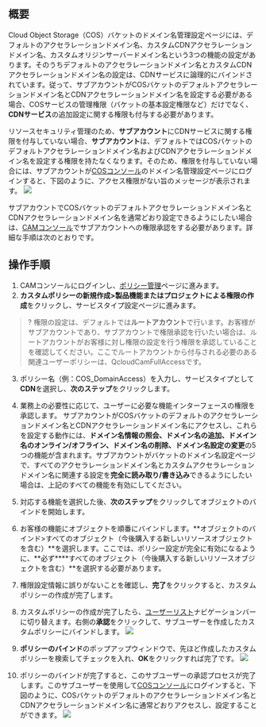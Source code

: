 ## 概要

Cloud Object Storage（COS）バケットのドメイン名管理設定ページには、デフォルトのアクセラレーションドメイン名、カスタムCDNアクセラレーションドメイン名、カスタムオリジンサーバードメイン名という3つの機能の設定があります。そのうちデフォルトのアクセラレーションドメイン名とカスタムCDNアクセラレーションドメイン名の設定は、CDNサービスに論理的にバインドされています。従って、サブアカウントがCOSバケットのデフォルトアクセラレーションドメイン名とCDNアクセラレーションドメイン名を設定する必要がある場合、COSサービスの管理権限（バケットの基本設定権限など）だけでなく、**CDNサービス**の追加設定に関する権限も付与する必要があります。

リソースセキュリティ管理のため、**サブアカウント**にCDNサービスに関する権限を付与していない場合、**サブアカウント**は、デフォルトではCOSバケットのデフォルトアクセラレーションドメイン名およびCDNアクセラレーションドメイン名を設定する権限を持たなくなります。そのため、権限を付与していない場合には、サブアカウントが[COSコンソール](https://console.cloud.tencent.com/cos5)のドメイン名管理設定ページにログインすると、下図のように、アクセス権限がない旨のメッセージが表示されます。
![](https://main.qcloudimg.com/raw/88c11a1973f03c83831cf87845ee7a01.png)


サブアカウントでCOSバケットのデフォルトアクセラレーションドメイン名とCDNアクセラレーションドメイン名を通常どおり設定できるようにしたい場合は、[CAMコンソール](https://console.cloud.tencent.com/cam/overview)でサブアカウントへの権限承認をする必要があります。詳細な手順は次のとおりです。

## 操作手順

1. CAMコンソールにログインし、[ポリシー管理](https://console.cloud.tencent.com/cam/policy)ページに進みます。
2. **カスタムポリシーの新規作成>製品機能またはプロジェクトによる権限の作成**をクリックし、サービスタイプ設定ページに進みます。
>? 権限の設定は、デフォルトでは**ルートアカウント**で行います。お客様がサブアカウントであり、サブアカウントで権限承認を行いたい場合は、ルートアカウントがお客様に対し権限の設定を行う権限を承認していることを確認してください。ここでルートアカウントから付与される必要のある関連ユーザーポリシーは、QcloudCamFullAccessです。
>
3. ポリシー名（例：COS_DomainAccess）を入力し、サービスタイプとして**CDN**を選択し、**次のステップ**をクリックします。

4. 業務上の必要性に応じて、ユーザーに必要な機能インターフェースの権限を承認します。
サブアカウントがCOSバケットのデフォルトのアクセラレーションドメイン名とCDNアクセラレーションドメイン名にアクセスし、これらを設定する動作には、**ドメイン名情報の照会、ドメイン名の追加、ドメイン名のオンライン/オフライン、ドメイン名の削除、ドメイン名設定の変更**の5つの機能が含まれます。サブアカウントがバケットのドメイン名設定ページで、すべてのアクセラレーションドメイン名とカスタムアクセラレーションドメイン名に関連する設定を**完全に読み取り/書き込み**できるようにしたい場合は、上記のすべての機能を有効にしてください。

5. 対応する機能を選択した後、**次のステップ**をクリックしてオブジェクトのバインドを開始します。
6. お客様の機能にオブジェクトを順番にバインドします。**オブジェクトのバインド>すべてのオブジェクト（今後購入する新しいリソースオブジェクトを含む）**を選択します。ここでは、ポリシー設定が完全に有効になるように、**必ず****すべてのオブジェクト（今後購入する新しいリソースオブジェクトを含む）**を選択する必要があります。

7. 権限設定情報に誤りがないことを確認し、**完了**をクリックすると、カスタムポリシーの作成が完了します。
8. カスタムポリシーの作成が完了したら、[ユーザーリスト](https://console.cloud.tencent.com/cam)ナビゲーションバーに切り替えます。右側の**承認**をクリックして、サブユーザーを作成したカスタムポリシーにバインドします。
![](https://main.qcloudimg.com/raw/f394425f8997d39d339e6327a2c94fd5.png)
9. **ポリシーのバインド**のポップアップウィンドウで、先ほど作成したカスタムポリシーを検索してチェックを入れ、**OK**をクリックすれば完了です。
![](https://main.qcloudimg.com/raw/c5dc62d62250a19ceac131b637ef513f.png)
10. ポリシーのバインドが完了すると、このサブユーザーの承認プロセスが完了します。このサブユーザーを使用して[COSコンソール](https://console.cloud.tencent.com/cos5)にログインすると、下図のように、COSバケットのデフォルトのアクセラレーションドメイン名とCDNアクセラレーションドメイン名に通常どおりアクセスし、設定することができます。
![](https://main.qcloudimg.com/raw/5ff57238dbe3685b020c746bf10573ba.png)
